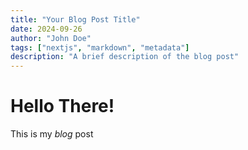 ```yaml
---
title: "Your Blog Post Title"
date: 2024-09-26
author: "John Doe"
tags: ["nextjs", "markdown", "metadata"]
description: "A brief description of the blog post"
---
```

# Hello There!

This is my _blog_ post
